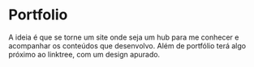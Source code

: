 # Portfolio
A ideia é que se torne um site onde seja um hub para me conhecer e acompanhar os conteúdos que desenvolvo. Além de portfólio terá algo próximo ao linktree, com um design apurado.
